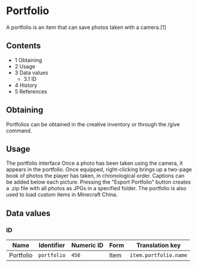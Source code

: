 # Portfolio
A portfolio is an item that can save photos taken with a camera.[1]

## Contents
- 1 Obtaining
- 2 Usage
- 3 Data values
	- 3.1 ID
- 4 History
- 5 References

## Obtaining
Portfolios can be obtained in the creative inventory or through the /give command.

## Usage
The portfolio interface
Once a photo has been taken using the camera, it appears in the portfolio. Once equipped, right-clicking brings up a two-page book of photos the player has taken, in chronological order. Captions can be added below each picture. Pressing the "Export Portfolio" button creates a .zip file with all photos as JPGs in a specified folder. The portfolio is also used to load custom items in Minecraft China.

## Data values
### ID
| Name      | Identifier  | Numeric ID | Form | Translation key       |
|-----------|-------------|------------|------|-----------------------|
| Portfolio | `portfolio` | `456`      | Item | `item.portfolio.name` |


